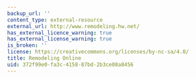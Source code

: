 ```yaml
---
backup_url: ''
content_type: external-resource
external_url: http://www.remodeling.hw.net/
has_external_licence_warning: true
has_external_license_warning: true
is_broken: ''
license: https://creativecommons.org/licenses/by-nc-sa/4.0/
title: Remodeling Online
uid: 372f99e0-fa3c-4158-87bd-2b3ce08a8456
---
```

